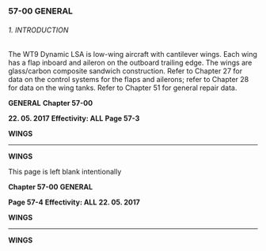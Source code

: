 ### 57-00 GENERAL

###### 1. INTRODUCTION
The WT9 Dynamic LSA is low-wing aircraft with cantilever wings. Each wing has a
flap inboard and aileron on the outboard trailing edge. The wings are glass/carbon
composite sandwich construction.
Refer to Chapter 27 for data on the control systems for the flaps and ailerons; refer to
Chapter 28 for data on the wing tanks. Refer to Chapter 51 for general repair data.

**GENERAL** **Chapter 57-00**

**22. 05. 2017** **Effectivity: ALL** **Page 57-3**


**WINGS**


-----

**WINGS**

This page is left blank intentionally

**Chapter 57-00** **GENERAL**

**Page 57-4** **Effectivity: ALL** **22. 05. 2017**


**WINGS**


-----

**WINGS**

